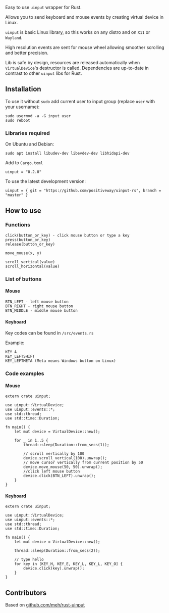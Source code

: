 Easy to use `uinput` wrapper for Rust.

Allows you to send keyboard and mouse events by creating virtual device in Linux.

`uinput` is basic Linux library, so this works on any distro and on `X11` or `Wayland`.

High resolution events are sent for mouse wheel allowing smoother scrolling and better precision.

Lib is safe by design, resources are released automatically when `VirtualDevice`'s destructor is called. Dependencies are up-to-date in contrast to other `uinput` libs for Rust.


## Installation
To use it without `sudo` add current user to input group (replace `user` with your username):
```
sudo usermod -a -G input user
sudo reboot
```

### Libraries required

On Ubuntu and Debian:
```
sudo apt install libudev-dev libevdev-dev libhidapi-dev
```

Add to `Cargo.toml`
```
uinput = "0.2.0"
```
To use the latest development version:
```
uinput = { git = "https://github.com/positiveway/uinput-rs", branch = "master" }
```


## How to use
### Functions
```
click(button_or_key) - click mouse button or type a key
press(button_or_key)
release(button_or_key)

move_mouse(x, y)

scroll_vertical(value)
scroll_horizontal(value)
```
### List of buttons
#### Mouse
```
BTN_LEFT - left mouse button
BTN_RIGHT - right mouse button
BTN_MIDDLE - middle mouse button
```

#### Keyboard
Key codes can be found in `/src/events.rs`

Example:
```
KEY_A
KEY_LEFTSHIFT
KEY_LEFTMETA (Meta means Windows button on Linux)
```

### Code examples
#### Mouse
```
extern crate uinput;

use uinput::VirtualDevice;
use uinput::events::*;
use std::thread;
use std::time::Duration;

fn main() {
    let mut device = VirtualDevice::new();

    for _ in 1..5 {
        thread::sleep(Duration::from_secs(1));

        // scroll vertically by 100
        device.scroll_vertical(100).unwrap();
        // move cursor vertically from current position by 50
        device.move_mouse(50, 50).unwrap();
        //click left mouse button
        device.click(BTN_LEFT).unwrap();
    }
}
```
#### Keyboard
```
extern crate uinput;

use uinput::VirtualDevice;
use uinput::events::*;
use std::thread;
use std::time::Duration;

fn main() {
    let mut device = VirtualDevice::new();

    thread::sleep(Duration::from_secs(2));

    // type hello
    for key in [KEY_H, KEY_E, KEY_L, KEY_L, KEY_O] {
        device.click(key).unwrap();
    }
}
```

## Contributors
Based on [github.com/meh/rust-uinput](https://github.com/meh/rust-uinput)